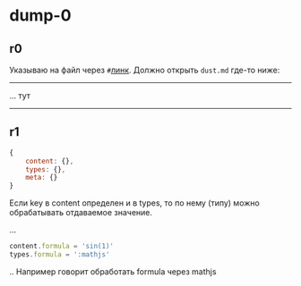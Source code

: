 # dump-0

## r0

Указываю на файл через `#`[линк](#dust.md).
Должно открыть `dust.md` где-то ниже:

---
... тут

---

## r1

``` js
{
	content: {},
	types: {},
	meta: {}
}
```

Если key в content определен и в types, то по нему (типу) можно обрабатывать отдаваемое значение.

...

``` js 
content.formula = 'sin(1)'
types.formula = ':mathjs'
```

.. Например говорит обработать formula через mathjs
